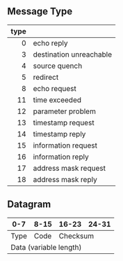 ## Message Type

| type | |
|--:|:--|
| 0 | echo reply |
| 3 | destination unreachable |
| 4 | source quench |
| 5 | redirect |
| 8 | echo request |
| 11 | time exceeded |
| 12 | parameter problem |
| 13 | timestamp request |
| 14 | timestamp reply |
| 15 | information request |
| 16 | information reply |
| 17 | address mask request |
| 18 | address mask reply |

## Datagram

<table>
  <thead>
    <tr>
      <th>0-7</th><th>8-15</th><th>16-23</th><th>24-31</th></tr>
    </tr>
  </thead>
  <tbody>
    <tr><td>Type</td><td>Code</td><td colspan="2">Checksum</td></tr>
    <tr><td colspan="4">Data (variable length)</td></tr>
  </tbody>
</table>
